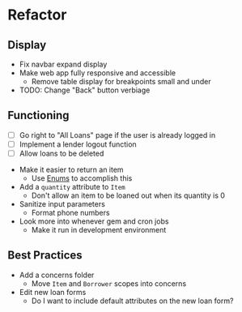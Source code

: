 # Refactor

## Display

- Fix navbar expand display
- Make web app fully responsive and accessible
  - Remove table display for breakpoints small and under
- TODO: Change "Back" button verbiage

## Functioning

- [ ] Go right to "All Loans" page if the user is already logged in
- [ ] Implement a lender logout function
- [ ] Allow loans to be deleted

- Make it easier to return an item
  - Use [Enums](https://api.rubyonrails.org/v5.2.3/classes/ActiveRecord/Enum.html) to accomplish this
- Add a `quantity` attribute to `Item`
  - Don't allow an item to be loaned out when its quantity is 0
- Sanitize input parameters
  - Format phone numbers
- Look more into whenever gem and cron jobs
  - Make it run in development environment

## Best Practices

- Add a concerns folder
  - Move `Item` and `Borrower` scopes into concerns
- Edit new loan forms
  - Do I want to include default attributes on the new loan form?
